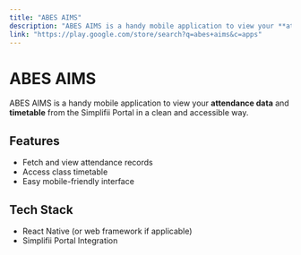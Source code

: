```yaml
---
title: "ABES AIMS"
description: "ABES AIMS is a handy mobile application to view your **attendance data** and **timetable** from the Simplifii Portal in a clean and accessible way."
link: "https://play.google.com/store/search?q=abes+aims&c=apps"
---
```

# ABES AIMS

ABES AIMS is a handy mobile application to view your **attendance data** and **timetable** from the Simplifii Portal in a clean and accessible way.

## Features
- Fetch and view attendance records
- Access class timetable
- Easy mobile-friendly interface

## Tech Stack
- React Native (or web framework if applicable)
- Simplifii Portal Integration
